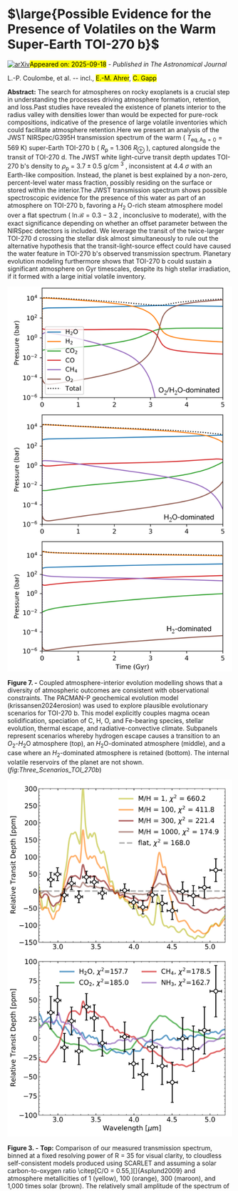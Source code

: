 <div class="macros" style="visibility:hidden;">
$\newcommand{\ensuremath}{}$
$\newcommand{\xspace}{}$
$\newcommand{\object}[1]{\texttt{#1}}$
$\newcommand{\farcs}{{.}''}$
$\newcommand{\farcm}{{.}'}$
$\newcommand{\arcsec}{''}$
$\newcommand{\arcmin}{'}$
$\newcommand{\ion}[2]{#1#2}$
$\newcommand{\textsc}[1]{\textrm{#1}}$
$\newcommand{\hl}[1]{\textrm{#1}}$
$\newcommand{\footnote}[1]{}$
$\newcommand{\icarus}{Icarus}$
$\newcommand{\mnras}{MNRAS}$
$\newcommand{\pasp}{PASP}$
$\newcommand{\jqsrt}{JQSRT}$
$\newcommand{\aj}{AJ}$
$\newcommand{\apj}{ApJ}$
$\newcommand{\apjl}{ApJL}$
$\newcommand{\apjs}{ApJS}$
$\newcommand{\aap}{A\&Aj}$
$\newcommand{\araa}{ARAA}$
$\newcommand{\nat}{Nature}$
$\newcommand{\vdag}{(v)^\dagger}$
$\newcommand$
$\newcommand$
$\newcommand{\vect}[1]{\mathbf{#1}}$
$\newcommand{\mt}[1]{\mathrm{#1}}$
$\newcommand{\Msun}{\ensuremath{ M_{\odot}}}$
$\newcommand{\Mearth}{\ensuremath{ M_{\oplus}}}$
$\newcommand{\Mmoon}{\ensuremath{ M_{\mathrm{Moon}}}}$
$\newcommand{\Mjup}{\ensuremath{ M_{\mathrm{Jup}}}}$
$\newcommand{\Rjup}{\ensuremath{ R_{\mathrm{Jup}}}}$
$\newcommand{\mum}{\ensuremath{\mathrm{ \mu m}}}$
$\newcommand{\AMMF}{\ensuremath{\mathrm{AMMF}}}$
$\newcommand{\Zatm}{\ensuremath{Z_{\mathrm{atm}}}}$
$\newcommand{\Zenv}{\ensuremath{Z_{\mathrm{env}}}}$
$\newcommand{\farcmin}{\mbox{\ensuremath{.\mkern-4mu^\prime}}}$
$\newcommand{\farcsec}{\mbox{\ensuremath{ .\!\!^{\prime\prime}}}}$
$\newcommand{\water}{H_{2}O}$
$\newcommand{\logX}[1]{\ensuremath{\log(\mathrm{X_{\ce{#1}}})}}$
$\newcommand{\logXratio}[2]{\ensuremath{\log(\mathrm{X_{\ce{#1}} / X_{\ce{#2}} })}}$
$\newcommand{\rstar}{R_*}$
$\newcommand{\re}{ R_\oplus}$
$\newcommand{\me}{ M_\oplus}$
$\newcommand{\rsun}{ R_\odot}$
$\newcommand{\project}[1]{\textsl{#1}}$
$\newcommand{\JWST}{\project{JWST}}$
$\newcommand{\HST}{\project{HST}}$
$\newcommand{\Hubble}{\project{Hubble}}$
$\newcommand{\Spitzer}{\project{Spitzer}}$
$\newcommand{\Kepler}{\project{Kepler}}$
$\newcommand{\Ktwo}{\project{K2}}$
$\newcommand{\TESS}{\project{TESS}}$
$\newcommand{\CHEOPS}{\project{CHEOPS}}$
$\newcommand$
$\newcommand$
$\newcommand{\umontreal}{Department of Physics and Trottier Institute for Research on Exoplanets, Université de Montréal, Montreal, QC, Canada}$
$\newcommand{\ucla}{Department of Earth, Planetary, and Space Sciences, University of California, Los Angeles, Los Angeles, CA, USA}$
$\newcommand{\uwashington}{Department of Earth and Space Sciences/Astrobiology Program, University of Washington, Seattle, WA, USA}$
$\newcommand{\uchicago}{Department of Astronomy \& Astrophysics, University of Chicago, Chicago, IL, USA}$
$\newcommand{\mpia}{Max-Planck-Institut für Astronomie, Königstuhl 17, D-69117 Heidelberg, Germany}$
$\newcommand{\sron}{SRON Netherlands Institute for Space Research, Niels Bohrweg 4, 2333 CA Leiden, The Netherlands}$
$\newcommand{\leiden}{Leiden Observatory, Leiden University, Einsteinweg 55, 2333 CC Leiden, The Netherlands}$
$\newcommand{\cab}{Centro de Astrobiología (CAB), CSIC-INTA, ESAC campus, Camino Bajo del Castillo s/n, 28692, Villanueva de la Cañada (Madrid), Spain}$
$\newcommand{\porto}{Instituto de Astrofísica e Ciências do Espaço, Universidade do Porto, CAUP, Rua das Estrelas, 4150-762 Porto, Portugal}$
$\newcommand{\uclaAstro}{Department of Physics \& Astronomy, University of California Los Angeles, Los Angeles, CA 90095, USA}$
$\newcommand{\uwisconsin}{Department of Astronomy, University of Wisconsin--Madison, Madison, WI 53706, USA}$
$\newcommand{\mcmaster}{Department of Physics \& Astronomy, McMaster University, Hamilton, ON, Canada}$
$\newcommand{\oxford}{Department of Physics, University of Oxford, Parks Rd, Oxford, OX1 3PU, UK}$
$\newcommand{\heidelberg}{Department of Physics and Astronomy, Heidelberg University, Im Neuenheimer Feld 226, D-69120 Heidelberg, Germany}$
$\newcommand{\riogrande}{Departamento de Física Teórica e Experimental, Universidade Federal do Rio Grande do Norte, Campus Universitário, Natal, RN, 59072-970, Brazil}$
$\newcommand{\geneve}{Observatoire de Genève, Département d’Astronomie, Université de Genève, Chemin Pegasi 51, 1290 Versoix, Switzerland}$
$\newcommand{\newcastle}{School of Information and Physical Sciences, University of Newcastle, Callaghan, NSW, Australia}$
$\newcommand{\grenoble}{Univ. Grenoble Alpes, CNRS, IPAG, 38000 Grenoble, France}$
$\newcommand{\iac}{Instituto de Astrofísica de Canarias, c/ Vía Láctea s/n, 38205$
$La Laguna, Tenerife, Spain\label{iac}$
$Departamento de Astrofísica, Universidad de La Laguna, 38206 La Laguna, Tenerife, Spain}$</div>



<div id="title">

# $\large{Possible Evidence for the Presence of Volatiles on the Warm Super-Earth TOI-270 b}$

</div>
<div id="comments">

[![arXiv](https://img.shields.io/badge/arXiv-2509.14224-b31b1b.svg)](https://arxiv.org/abs/2509.14224)<mark>Appeared on: 2025-09-18</mark> -  _Published in The Astronomical Journal_

</div>
<div id="authors">

L.-P. Coulombe, et al. -- incl., <mark>E.-M. Ahrer</mark>, <mark>C. Gapp</mark>

</div>
<div id="abstract">

**Abstract:** The search for atmospheres on rocky exoplanets is a crucial step in understanding the processes driving atmosphere formation, retention, and loss.Past studies have revealed the existence of planets interior to the radius valley with densities lower than would be expected for pure-rock compositions, indicative of the presence of large volatile inventories which could facilitate atmosphere retention.Here we present an analysis of the JWST NIRSpec/G395H transmission spectrum of the warm ( $T_\mathrm{eq,A_B=0} = 569$ K) super-Earth TOI-270 b ( $R_\mathrm{p}$ = 1.306 $R_\oplus$ ), captured alongside the transit of TOI-270 d. The JWST white light-curve transit depth updates TOI-270 b's density to $\rho_\mathrm{p}$ = $3.7\pm0.5$ g/cm $^3$ , inconsistent at 4.4 $\sigma$ with an Earth-like composition. Instead, the planet is best explained by a non-zero, percent-level water mass fraction, possibly residing on the surface or stored within the interior.The JWST transmission spectrum shows possible spectroscopic evidence for the presence of this water as part of an atmosphere on TOI-270 b, favoring a $H_2$ O-rich steam atmosphere model over a flat spectrum ( $\ln\mathcal{B}=0.3-3.2$ , inconclusive to moderate), with the exact significance depending on whether an offset parameter between the NIRSpec detectors is included. We leverage the transit of the twice-larger TOI-270 d crossing the stellar disk almost simultaneously to rule out the alternative hypothesis that the transit-light-source effect could have caused the water feature in TOI-270 b's observed transmission spectrum. Planetary evolution modeling furthermore shows that TOI-270 b could sustain a significant atmosphere on Gyr timescales, despite its high stellar irradiation, if it formed with a large initial volatile inventory.

</div>

<div id="div_fig1">

<img src="tmp_2509.14224/./figures/Three_Scenarios_TOI_270b_titles.png" alt="Fig7" width="100%"/>

**Figure 7. -** Coupled atmosphere-interior evolution modelling shows that a diversity of atmospheric outcomes are consistent with observational constraints. The PACMAN-P geochemical evolution model  (krissansen2024erosion)  was used to explore plausible evolutionary scenarios for TOI-270 b. This model explicitly couples magma ocean solidification, speciation of C, H, O, and Fe-bearing species, stellar evolution, thermal escape, and radiative-convective climate. Subpanels represent scenarios whereby hydrogen escape causes a transition to an $O_2$-$H_2$O atmosphere (top), an $H_2$O-dominated atmosphere (middle), and a case where an $H_2$-dominated atmosphere is retained (bottom). The internal volatile reservoirs of the planet are not shown. (*fig:Three_Scenarios_TOI_270b*)

</div>
<div id="div_fig2">

<img src="tmp_2509.14224/./figures/spec_vs_mods_TOI270b_exoTED_vf.png" alt="Fig3" width="100%"/>

**Figure 3. -** **Top:** Comparison of our measured transmission spectrum, binned at a fixed resolving power of R = 35 for visual clarity, to cloudless self-consistent models produced using SCARLET and assuming a solar carbon-to-oxygen ratio \citep[C/O = 0.55,][]{Asplund2009} and atmosphere metallicities of 1 (yellow), 100 (orange), 300 (maroon), and 1,000 times solar (brown).
The relatively small amplitude of the spectrum of TOI-270 b is inconsistent with any clear $H_2$/He-rich atmosphere with atmosphere metallicities below 300 times solar. Chi-square $\chi^2$ values between the models and the full-resolution ($R=200$, $N=113$ data points)
spectrum are shown for comparison. **Bottom:** Comparison of TOI-270 b with 100 bar pure $H_2$O (blue), $CH_4$(red), $CO_2$(green), and $NH_3$(purple) atmospheres. The rise in transit depth at the shorter wavelengths of NIRSpec/G395H is best reproduced by the absorption features of water. (*fig:spec_vs_mods*)

</div>
<div id="div_fig3">

<img src="tmp_2509.14224/./figures/H2O_vs_pCloud_TOI270b_X_exoTED_vf.png" alt="Fig10.1" width="33%"/><img src="tmp_2509.14224/./figures/H2O_vs_muX_TOI270b_X_exoTED_vf.png" alt="Fig10.2" width="33%"/><img src="tmp_2509.14224/./figures/muX_vs_pCloud_TOI270b_X_exoTED_vf.png" alt="Fig10.3" width="33%"/>

**Figure 10. -** Constraints from the atmospheric retrieval considering the fictitious species X as the background gas. **Left:** Joint constraints on the water mole fraction and effective surface pressure, where color represents the normalized probability density. The 1, 1.5, 2, and 3$\sigma$ probability contours are indicated by the full and dashed black lines for the retrievals assuming no TLS and with constrained TLS, respectively. **Middle:** Joint constraints on the water mole fraction and background gas MMW ($\mu_\mathrm{X}$). The 1.5, 2, and 3$\sigma$ probability contours are indicated by the full and dashed black lines for the retrievals assuming no TLS and with constrained TLS, respectively. Beyond water mole fractions of 90\%, the background MMW is unconstrained as the global MMW is dominated by that of $H_2$O. Below that, the 1.5 and 2$\sigma$ confidence regions are confined to a given range of MMW values, as global MMW that are too high/low would result in water absorption features that are too large/small compared to the tentative feature. **Right:** Joint constraints on the background gas MMW and effective surface pressure. (*fig:h2o_vs_pcloud_muX*)

</div><div id="qrcode"><img src=https://api.qrserver.com/v1/create-qr-code/?size=100x100&data="https://arxiv.org/abs/2509.14224"></div>